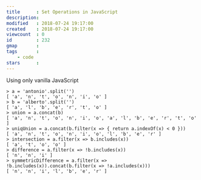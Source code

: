 ```yaml
---
title      : Set Operations in JavaScript
description: 
modified   : 2018-07-24 19:17:00
created    : 2018-07-24 19:17:00
viewcount  : 0
id         : 232
gmap       : 
tags       :
    - code
stars      : 
---
```


Using only vanilla JavaScript

    > a = 'antonio'.split('')
    [ 'a', 'n', 't', 'o', 'n', 'i', 'o' ]
    > b = 'alberto'.split('')
    [ 'a', 'l', 'b', 'e', 'r', 't', 'o' ]
    > union = a.concat(b)
    [ 'a', 'n', 't', 'o', 'n', 'i', 'o', 'a', 'l', 'b', 'e', 'r', 't', 'o' ]
    > uniqUnion = a.concat(b.filter(x => { return a.indexOf(x) < 0 }))
    [ 'a', 'n', 't', 'o', 'n', 'i', 'o', 'l', 'b', 'e', 'r' ]
    > intersection = a.filter(x => b.includes(x))
    [ 'a', 't', 'o', 'o' ]
    > difference = a.filter(x => !b.includes(x))
    [ 'n', 'n', 'i' ]
    > symmetricDifference = a.filter(x => !b.includes(x)).concat(b.filter(x => !a.includes(x)))
    [ 'n', 'n', 'i', 'l', 'b', 'e', 'r' ]